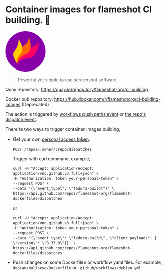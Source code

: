 # Container images for flameshot CI building. :whale:
![image](https://github.com/flameshot-org/flameshot-org.github.io/raw/master/static/flameshot-icon.svg) 
> Powerful yet simple to use screenshot software.

Quay repository: https://quay.io/repository/flameshot-org/ci-building

Docker bub repository: https://hub.docker.com/r/flameshotorg/ci-building-images (Deprecated)

The action is triggered by [workflows push paths event](https://help.github.com/en/actions/reference/workflow-syntax-for-github-actions#onpushpull_requestpaths) or [the repo's dispatch event](https://developer.github.com/v3/repos/#create-a-repository-dispatch-event).

There're two ways to trigger container images building,

- Get your own [personal access token](https://help.github.com/en/github/authenticating-to-github/creating-a-personal-access-token-for-the-command-line).

  `POST /repos/:owner/:repo/dispatches`

  Trigger with curl command, example,

  ```
  curl -H "Accept: application/Accept: application/vnd.github.v3.full+json" \
  -H "Authorization: token your-personal-token" \
  --request POST \
  --data '{\"event_type\": \"fedora-build\"}' \
  https://api.github.com/repos/flameshot-org/flameshot-dockerfiles/dispatches
  ```

  or

  ```
  curl -H "Accept: application/Accept: application/vnd.github.v3.full+json" \
  -H "Authorization: token your-personal-token" \
  --request POST \
  --data '{\"event_type\": \"fedora-build\", \"client_payload\": { \"version\": \"0.33.0\"}}' \
  https://api.github.com/repos/flameshot-org/flameshot-dockerfiles/dispatches
  ```

- Push changes on some Dockerfiles or workflow yaml files. For example, `debian/bullseye/Dockerfile` or `.github/workflows/debian.yml`

